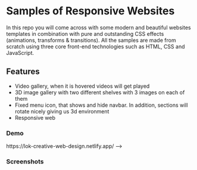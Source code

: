 # Samples of Responsive Websites

In this repo you will come across with some modern and beautiful websites templates in combination with pure and outstanding CSS effects (animations, transforms & transitions). All the samples are made from scratch using three core front-end technologies such as HTML, CSS and JavaScript.

## Features

- Video gallery, when it is hovered videos will get played
- 3D image gallery with two different shelves with 3 images on each of them
- Fixed menu icon, that shows and hide navbar. In addition, sections will rotate nicely giving us 3d environment
- Responsive web

### Demo

<!-- --> https://lok-creative-web-design.netlify.app/ -->

### Screenshots

<!-- ![Modern Web](https://github.com/LokeshPereiro/HTML-CSS-JavaScript_Apps/blob/main/10-ModernWebs/CreativeDesign/wireframe/Landing-Page.png?raw=true)

![Modern Web](https://github.com/LokeshPereiro/HTML-CSS-JavaScript_Apps/blob/main/10-ModernWebs/CreativeDesign/wireframe/team-members.png?raw=true)

![Modern Web](https://github.com/LokeshPereiro/HTML-CSS-JavaScript_Apps/blob/main/10-ModernWebs/CreativeDesign/wireframe/customers.png?raw=true) -->

